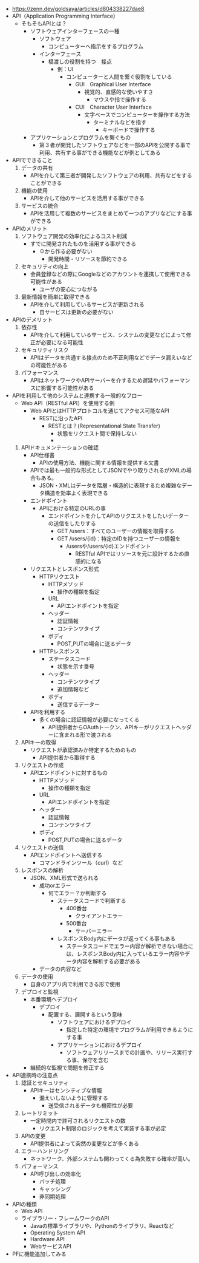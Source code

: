 - https://zenn.dev/goldsaya/articles/d804338227dae8
- API（Application Programming Interface）
    - そもそもAPIとは？
        - ソフトウェアインターフェースの一種
            - ソフトウェア
                - コンピューターへ指示をするプログラム
            - インターフェース
                - 橋渡しの役割を持つ　接点
                    - 例：UI
                        - コンピューターと人間を繋ぐ役割をしている
                            - GUI　Graphical User Interface
                                - 視覚的、直感的な使いやすさ
                                    - マウスや指で操作する
                            - CUI　Character User Interface
                                - 文字ベースでコンピューターを操作する方法
                                    - ターミナルなどを指す
                                        - キーボードで操作する
        - アプリケーションとプログラムを繋ぐもの
            - 第３者が開発したソフトウェアなどを一部のAPIを公開する事で利用、共有する事ができる機能などが例としてある
- APIでできること
    1. データの共有
        - APIを介して第三者が開発したソフトウェアの利用、共有などをすることができる
    2. 機能の使用
        - APIを介して他のサービスを活用する事ができる
    3. サービスの統合
        - APIを活用して複数のサービスをまとめて一つのアプリなどにする事ができる
- APIのメリット
    1. ソフトウェア開発の効率化によるコスト削減
        - すでに開発されたものを活用する事ができる
            - ０から作る必要がない
                - 開発時間・リソースを節約できる
    2. セキュリティの向上
        - 会員登録などの際にGoogleなどのアカウントを連携して使用できる可能性がある
            - ユーザの安心につながる
    3. 最新情報を簡単に取得できる
        - APIを介して利用しているサービスが更新される
            - 自サービスは更新の必要がない
- APIのデメリット
    1. 依存性
        - APIを介して利用しているサービス、システムの変更などによって修正が必要になる可能性
    2. セキュリティリスク
        - APIはデータを共通する接点のため不正利用などでデータ漏えいなどの可能性がある
    3. パフォーマンス
        - APIはネットワークやAPIサーバーを介するため遅延やパフォーマンスに影響する可能性がある
- APIを利用して他のシステムと連携する一般的なフロー
    - Web API（RESTful API）を使用する例
        - Web APIとはHTTPプロトコルを通じてアクセス可能なAPI
            - RESTに沿ったAPI
                - RESTとは？(Representational State Transfer)
                    - 状態をリクエスト間で保持しない
                    - 
    1. APIドキュメンテーションの確認
        - API仕様書
            - APIの使用方法、機能に関する情報を提供する文書
        - APIでは最も一般的な形式としてJSONでやり取りされるがXMLの場合もある。
            - JSON・XMLはデータを階層・構造的に表現するため複雑なデータ構造を効率よく表現できる
        - エンドポイント
            - APIにおける特定のURLの事
                - エンドポイントを介してAPIのリクエストをしたいデーターの送信をしたりする
                    - GET /users：すべてのユーザーの情報を取得する
                    - GET /users/{id}：特定のIDを持つユーザーの情報を
                        - /usersや/users/{id}エンドポイント
                            - RESTful APIではリソースを元に設計するため直感的になる
        - リクエストとレスポンス形式
            - HTTPリクエスト
                - HTTPメソッド
                    - 操作の種類を指定
                - URL
                    - APIエンドポイントを指定
                - ヘッダー
                    - 認証情報
                    - コンテンツタイプ
                - ボディ
                    - POST,PUTの場合に送るデータ
            - HTTPレスポンス
                - ステータスコード
                    - 状態を示す番号
                - ヘッダー
                    - コンテンツタイプ
                    - 追加情報など
                - ボディ
                    - 送信するデーター
        - APIを利用する
            - 多くの場合に認証情報が必要になってくる
                - API提供者からOAuthトークン、APIキーがリクエストヘッダーに含まれる形で渡される
    2. APIキーの取得
        - リクエストが承認済みか特定するためのもの
            - API提供者から取得する
    3. リクエストの作成
        - APIエンドポイントに対するもの
            - HTTPメソッド
                - 操作の種類を指定
            - URL
                - APIエンドポイントを指定
            - ヘッダー
                - 認証情報
                - コンテンツタイプ
            - ボディ
                - POST,PUTの場合に送るデータ
    4. リクエストの送信
        - APIエンドポイントへ送信する
            - コマンドラインツール（curl）など
    5. レスポンスの解析
        - JSON、XML形式で送られる
            - 成功orエラー
                - 何でエラー？か判断する
                    - ステータスコードで判断する
                        - 400番台
                            - クライアントエラー
                        - 500番台
                            - サーバーエラー
                    - レスポンスBody内にデータが返ってくる事もある
                        - ステータスコードでエラー内容が解析できない場合には、レスポンスBody内に入っているエラー内容やデータ内容を解析する必要がある
            - データの内容など
    6. データの使用
        - 自身のアプリ内で利用できる形で使用
    7. デプロイと監視
        - 本番環境へデプロイ
            - デプロイ
                - 配置する、展開するという意味
                    - ソフトウェアにおけるデプロイ
                        - 指定した特定の環境でプログラムが利用できるようにする事
                    - アプリケーションにおけるデプロイ
                        - ソフトウェアリリースまでの計画や、リリース実行する事、保守を含む
        - 継続的な監視で問題を修正する
- API連携時の注意点
    1. 認証とセキュリティ
        - APIキーはセンシティブな情報
            - 漏えいしないように管理する
                - 送受信されるデータも機密性が必要
    2. レートリミット
        - 一定時間内で許可されるリクエストの数
            - リクエスト制限のロジックを考えて実装する事が必定
    3. APIの変更
        - API提供者によって突然の変更などが多くある
    4. エラーハンドリング
        - ネットワーク、外部システムも関わってくる為失敗する確率が高い。
    5. パフォーマンス
        - API呼び出しの効率化
            - バッチ処理
            - キャッシング
            - 非同期処理
- APIの種類
    - Web API
    - ライブラリー・フレームワークのAPI
        - Javaの標準ライブラリや、Pythonのライブラリ、Reactなど
        - Operating System API
        - Hardware API
        - WebサービスAPI
- PFに機能追加してみる